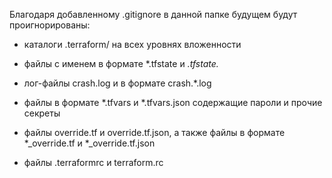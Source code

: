 
Благодаря добавленному .gitignore в данной папке будущем будут проигнорированы:

- каталоги .terraform/ на всех уровнях вложенности
- файлы с именем в формате *.tfstate и *.tfstate.*
- лог-файлы crash.log и в формате crash.*.log

- файлы в формате *.tfvars и *.tfvars.json содержащие пароли и прочие секреты

- файлы override.tf и override.tf.json, а также файлы в формате *_override.tf и *_override.tf.json

- файлы .terraformrc и terraform.rc